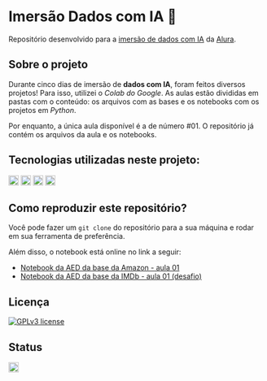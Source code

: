 # Imersão Dados com IA 🎲
Repositório desenvolvido para a [imersão de dados com IA](https://www.alura.com.br/imersao-dados-ia) da [Alura](https://www.alura.com.br/).

## Sobre o projeto
Durante cinco dias de imersão de **dados com IA**, foram feitos diversos projetos! Para isso, utilizei o *Colab do Google*. As aulas estão divididas em pastas com o conteúdo: os arquivos com as bases e os notebooks com os projetos em *Python*.

Por enquanto, a única aula disponível é a de número #01. O repositório já contém os arquivos da aula e os notebooks.

## Tecnologias utilizadas neste projeto:
<img height="20" src="https://img.shields.io/badge/Jupyter_Notebook-orange"> <img height="20" src="https://img.shields.io/badge/Google_Colaboratory-darkorange"> <img height="20" src="https://img.shields.io/badge/Python-yellow"> <img height="20" src="https://img.shields.io/badge/Pandas-turquoise">

## Como reproduzir este repositório?
Você pode fazer um `git clone` do repositório para a sua máquina e rodar em sua ferramenta de preferência.

Além disso, o notebook está online no link a seguir:
- [Notebook da AED da base da Amazon - aula 01](https://colab.research.google.com/drive/1XN-13HrlrdZG7YyEKLFs_StEZF1RtRxC?usp=sharing)
- [Notebook da AED da base da IMDb - aula 01 (desafio) ](https://colab.research.google.com/drive/1vIBNy2ytDMrP7lj1rX92hsIqR2zJD36_?usp=sharing)
  
## Licença
[![GPLv3 license](https://img.shields.io/badge/License-GPLv3-blue.svg)](http://perso.crans.org/besson/LICENSE.html)

## Status
<img height="20" src="https://img.shields.io/badge/Em%20progresso-yellow">
